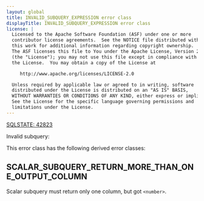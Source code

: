 ```yaml
---
layout: global
title: INVALID_SUBQUERY_EXPRESSION error class
displayTitle: INVALID_SUBQUERY_EXPRESSION error class
license: |
  Licensed to the Apache Software Foundation (ASF) under one or more
  contributor license agreements.  See the NOTICE file distributed with
  this work for additional information regarding copyright ownership.
  The ASF licenses this file to You under the Apache License, Version 2.0
  (the "License"); you may not use this file except in compliance with
  the License.  You may obtain a copy of the License at

     http://www.apache.org/licenses/LICENSE-2.0

  Unless required by applicable law or agreed to in writing, software
  distributed under the License is distributed on an "AS IS" BASIS,
  WITHOUT WARRANTIES OR CONDITIONS OF ANY KIND, either express or implied.
  See the License for the specific language governing permissions and
  limitations under the License.
---
```


<!--
  DO NOT EDIT THIS FILE.
  It was generated automatically by `org.apache.spark.SparkThrowableSuite`.
-->

[SQLSTATE: 42823](sql-error-conditions-sqlstates.html#class-42-syntax-error-or-access-rule-violation)

Invalid subquery:

This error class has the following derived error classes:

## SCALAR_SUBQUERY_RETURN_MORE_THAN_ONE_OUTPUT_COLUMN

Scalar subquery must return only one column, but got `<number>`.


